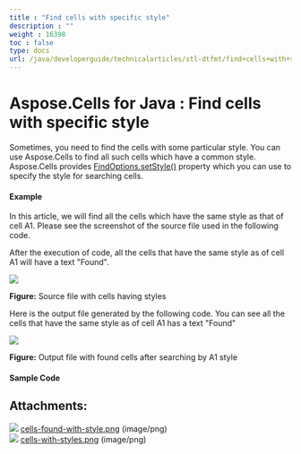 ```yaml
---
title : "Find cells with specific style" 
description : "" 
weight : 16398 
toc : false
type: docs
url: /java/developerguide/technicalarticles/stl-dtfmt/find+cells+with+specific+style/
---
```


# Aspose.Cells for Java : Find cells with specific style


Sometimes, you need to find the cells with some particular style. You can use Aspose.Cells to find all such cells which have a common style. Aspose.Cells provides [FindOptions.setStyle()](https://apireference.aspose.com/java/cells/com.aspose.cells/findoptions#Style) property which you can use to specify the style for searching cells.

#### Example

In this article, we will find all the cells which have the same style as that of cell A1. Please see the screenshot of the source file used in the following code.

After the execution of code, all the cells that have the same style as of cell A1 will have a text "Found".

![](https://docs2.aspose.com/cells/java/attachments/5276667/5472657.png)

**Figure:** Source file with cells having styles

Here is the output file generated by the following code. You can see all the cells that have the same style as of cell A1 has a text "Found"

![](https://docs2.aspose.com/cells/java/attachments/5276667/5472656.png)

**Figure:** Output file with found cells after searching by A1 style

#### Sample Code


## Attachments:

![](https://docs2.aspose.com/cells/java/images/icons/bullet_blue.gif) [cells-found-with-style.png](https://docs2.aspose.com/cells/java/attachments/5276667/5472656.png) (image/png)  
![](https://docs2.aspose.com/cells/java/images/icons/bullet_blue.gif) [cells-with-styles.png](https://docs2.aspose.com/cells/java/attachments/5276667/5472657.png) (image/png)  

